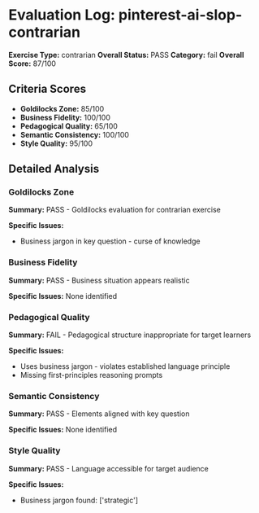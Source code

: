 # Evaluation Log: pinterest-ai-slop-contrarian

**Exercise Type:** contrarian
**Overall Status:** PASS
**Category:** fail
**Overall Score:** 87/100

## Criteria Scores

- **Goldilocks Zone:** 85/100
- **Business Fidelity:** 100/100
- **Pedagogical Quality:** 65/100
- **Semantic Consistency:** 100/100
- **Style Quality:** 95/100

## Detailed Analysis

### Goldilocks Zone
**Summary:** PASS - Goldilocks evaluation for contrarian exercise

**Specific Issues:**
- Business jargon in key question - curse of knowledge

### Business Fidelity
**Summary:** PASS - Business situation appears realistic

**Specific Issues:** None identified

### Pedagogical Quality
**Summary:** FAIL - Pedagogical structure inappropriate for target learners

**Specific Issues:**
- Uses business jargon - violates established language principle
- Missing first-principles reasoning prompts

### Semantic Consistency
**Summary:** PASS - Elements aligned with key question

**Specific Issues:** None identified

### Style Quality
**Summary:** PASS - Language accessible for target audience

**Specific Issues:**
- Business jargon found: ['strategic']

